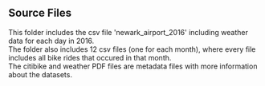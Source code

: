 ## Source Files

This folder includes the csv file 'newark_airport_2016' including weather data for each day in 2016. 
<br>
The folder also includes 12 csv files (one for each month), where every file includes all bike rides that occured in that month. 
<br>
The citibike and weather PDF files are metadata files with more information about the datasets. 
